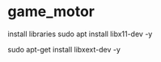 # game_motor

install libraries 
sudo apt install libx11-dev -y

sudo apt-get install libxext-dev -y




